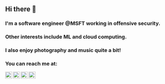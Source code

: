 ## Hi there 👋
### I'm a software engineer @MSFT working in offensive security.  
### Other interests include ML and cloud computing.
### I also enjoy photography and music quite a bit!

### You can reach me at:

[<img align="left" alt="website" width="22px" src="https://image.flaticon.com/icons/svg/814/814513.svg" />][website]
[<img align="left" alt="twitter | Twitter" width="22px" src="https://image.flaticon.com/icons/svg/733/733579.svg" />][twitter]
[<img align="left" alt="linkedin | LinkedIn" width="22px" src="https://image.flaticon.com/icons/svg/174/174857.svg" />][linkedin]
[<img align="left" alt="instagram | Instagram" width="22px" src="https://image.flaticon.com/icons/svg/1409/1409946.svg" />][instagram]

<br />

[website]: https://akawer.github.io/
[twitter]: https://twitter.com/akawer
[instagram]: https://instagram.com/aaronkawer
[linkedin]: https://linkedin.com/in/aaronkawer
